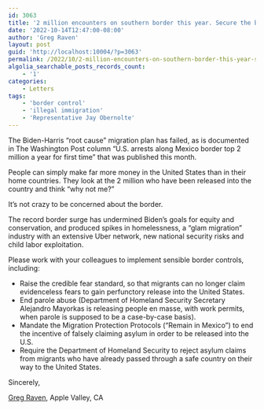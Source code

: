 ```yaml
---
id: 3063
title: '2 million encounters on southern border this year. Secure the border.'
date: '2022-10-14T12:47:00-08:00'
author: 'Greg Raven'
layout: post
guid: 'http://localhost:10004/?p=3063'
permalink: /2022/10/2-million-encounters-on-southern-border-this-year-secure-the-border/
algolia_searchable_posts_records_count:
    - '1'
categories:
    - Letters
tags:
    - 'border control'
    - 'illegal immigration'
    - 'Representative Jay Obernolte'
---
```


The Biden-Harris “root cause” migration plan has failed, as is documented in The Washington Post column “U.S. arrests along Mexico border top 2 million a year for first time” that was published this month.

People can simply make far more money in the United States than in their home countries. They look at the 2 million who have been released into the country and think “why not me?”

It’s not crazy to be concerned about the border.

The record border surge has undermined Biden’s goals for equity and conservation, and produced spikes in homelessness, a “glam migration” industry with an extensive Uber network, new national security risks and child labor exploitation.

Please work with your colleagues to implement sensible border controls, including:

- Raise the credible fear standard, so that migrants can no longer claim evidenceless fears to gain perfunctory release into the United States.
- End parole abuse (Department of Homeland Security Secretary Alejandro Mayorkas is releasing people en masse, with work permits, when parole is supposed to be a case-by-case basis).
- Mandate the Migration Protection Protocols (“Remain in Mexico”) to end the incentive of falsely claiming asylum in order to be released into the U.S.
- Require the Department of Homeland Security to reject asylum claims from migrants who have already passed through a safe country on their way to the United States.

Sincerely,

[Greg Raven](https://www.gregraven.org/), Apple Valley, CA